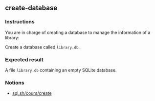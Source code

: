 ## create-database

### Instructions

You are in charge of creating a database to manage the information of a library:

Create a database called `library.db`.

### Expected result

A file `library.db` containing an empty SQLite database.

### Notions

- [sql.sh/cours/create](https://sql.sh/cours/create-database)